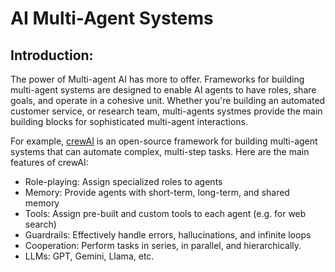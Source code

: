 # AI Multi-Agent Systems 

## Introduction:
The power of Multi-agent AI has more to offer. Frameworks for building multi-agent systems are designed to enable AI agents to have roles, share goals, and operate in a cohesive unit. Whether you're building an automated customer service, or research team, multi-agents systmes provide the main building blocks for sophisticated multi-agent interactions.

For example, [crewAI](https://www.crewai.com/) is an open-source framework for building multi-agent systems that can automate complex, multi-step tasks. Here are the main features of crewAI:
- Role-playing: Assign specialized roles to agents 
- Memory: Provide agents with short-term, long-term, and shared memory
- Tools: Assign pre-built and custom tools to each agent (e.g. for web search)
- Guardrails: Effectively handle errors, hallucinations, and infinite loops
- Cooperation: Perform tasks in series, in parallel, and hierarchically.
- LLMs: GPT, Gemini, Llama, etc.

